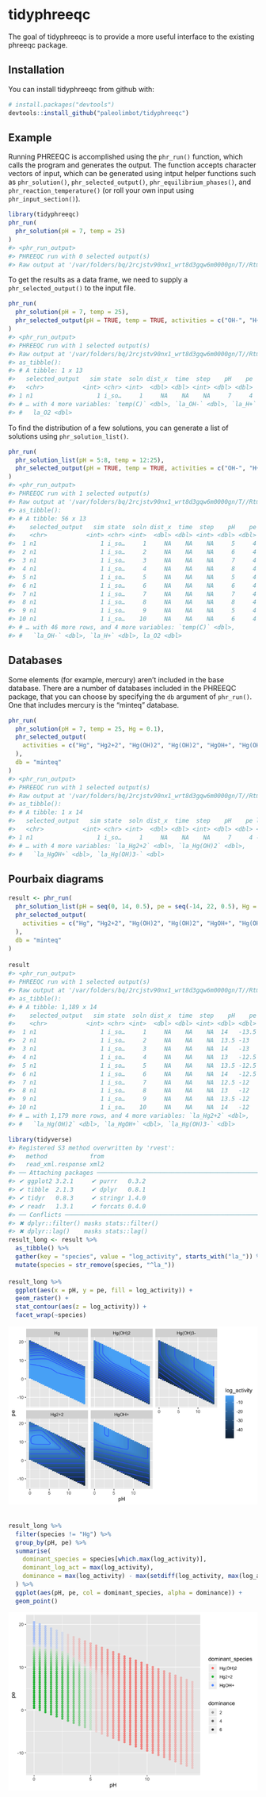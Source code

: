 
<!-- README.md is generated from README.Rmd. Please edit that file -->

# tidyphreeqc

The goal of tidyphreeqc is to provide a more useful interface to the
existing phreeqc package.

## Installation

You can install tidyphreeqc from github with:

``` r
# install.packages("devtools")
devtools::install_github("paleolimbot/tidyphreeqc")
```

## Example

Running PHREEQC is accomplished using the `phr_run()` function, which
calls the program and generates the output. The function accepts
character vectors of input, which can be generated using intput helper
functions such as `phr_solution()`, `phr_selected_output()`,
`phr_equilibrium_phases()`, and `phr_reaction_temperature()` (or roll
your own input using `phr_input_section()`).

``` r
library(tidyphreeqc)
phr_run(
  phr_solution(pH = 7, temp = 25)
)
#> <phr_run_output>
#> PHREEQC run with 0 selected output(s)
#> Raw output at '/var/folders/bq/2rcjstv90nx1_wrt8d3gqw6m0000gn/T//RtmpRGU6OE/file139659a589e3'
```

To get the results as a data frame, we need to supply a
`phr_selected_output()` to the input file.

``` r
phr_run(
  phr_solution(pH = 7, temp = 25),
  phr_selected_output(pH = TRUE, temp = TRUE, activities = c("OH-", "H+", "O2"))
)
#> <phr_run_output>
#> PHREEQC run with 1 selected output(s)
#> Raw output at '/var/folders/bq/2rcjstv90nx1_wrt8d3gqw6m0000gn/T//RtmpRGU6OE/file139665a0f7f9'
#> as_tibble():
#> # A tibble: 1 x 13
#>   selected_output   sim state  soln dist_x  time  step    pH    pe
#>   <chr>           <int> <chr> <int>  <dbl> <dbl> <int> <dbl> <dbl>
#> 1 n1                  1 i_so…     1     NA    NA    NA     7     4
#> # … with 4 more variables: `temp(C)` <dbl>, `la_OH-` <dbl>, `la_H+` <dbl>,
#> #   la_O2 <dbl>
```

To find the distribution of a few solutions, you can generate a list of
solutions using `phr_solution_list()`.

``` r
phr_run(
  phr_solution_list(pH = 5:8, temp = 12:25),
  phr_selected_output(pH = TRUE, temp = TRUE, activities = c("OH-", "H+", "O2"))
)
#> <phr_run_output>
#> PHREEQC run with 1 selected output(s)
#> Raw output at '/var/folders/bq/2rcjstv90nx1_wrt8d3gqw6m0000gn/T//RtmpRGU6OE/file1396c3c1253'
#> as_tibble():
#> # A tibble: 56 x 13
#>    selected_output   sim state  soln dist_x  time  step    pH    pe
#>    <chr>           <int> <chr> <int>  <dbl> <dbl> <int> <dbl> <dbl>
#>  1 n1                  1 i_so…     1     NA    NA    NA     5     4
#>  2 n1                  1 i_so…     2     NA    NA    NA     6     4
#>  3 n1                  1 i_so…     3     NA    NA    NA     7     4
#>  4 n1                  1 i_so…     4     NA    NA    NA     8     4
#>  5 n1                  1 i_so…     5     NA    NA    NA     5     4
#>  6 n1                  1 i_so…     6     NA    NA    NA     6     4
#>  7 n1                  1 i_so…     7     NA    NA    NA     7     4
#>  8 n1                  1 i_so…     8     NA    NA    NA     8     4
#>  9 n1                  1 i_so…     9     NA    NA    NA     5     4
#> 10 n1                  1 i_so…    10     NA    NA    NA     6     4
#> # … with 46 more rows, and 4 more variables: `temp(C)` <dbl>,
#> #   `la_OH-` <dbl>, `la_H+` <dbl>, la_O2 <dbl>
```

## Databases

Some elements (for example, mercury) aren’t included in the base
database. There are a number of databases included in the PHREEQC
package, that you can choose by specifying the `db` argument of
`phr_run()`. One that includes mercury is the “minteq” database.

``` r
phr_run(
  phr_solution(pH = 7, temp = 25, Hg = 0.1),
  phr_selected_output(
    activities = c("Hg", "Hg2+2", "Hg(OH)2", "Hg(OH)2", "HgOH+", "Hg(OH)3-")
  ),
  db = "minteq"
)
#> <phr_run_output>
#> PHREEQC run with 1 selected output(s)
#> Raw output at '/var/folders/bq/2rcjstv90nx1_wrt8d3gqw6m0000gn/T//RtmpRGU6OE/file139623b20a7e'
#> as_tibble():
#> # A tibble: 1 x 14
#>   selected_output   sim state  soln dist_x  time  step    pH    pe la_Hg
#>   <chr>           <int> <chr> <int>  <dbl> <dbl> <int> <dbl> <dbl> <dbl>
#> 1 n1                  1 i_so…     1     NA    NA    NA     7     4 -4.00
#> # … with 4 more variables: `la_Hg2+2` <dbl>, `la_Hg(OH)2` <dbl>,
#> #   `la_HgOH+` <dbl>, `la_Hg(OH)3-` <dbl>
```

## Pourbaix diagrams

``` r
result <- phr_run(
  phr_solution_list(pH = seq(0, 14, 0.5), pe = seq(-14, 22, 0.5), Hg = 0.1),
  phr_selected_output(
    activities = c("Hg", "Hg2+2", "Hg(OH)2", "Hg(OH)2", "HgOH+", "Hg(OH)3-")
  ),
  db = "minteq"
)

result
#> <phr_run_output>
#> PHREEQC run with 1 selected output(s)
#> Raw output at '/var/folders/bq/2rcjstv90nx1_wrt8d3gqw6m0000gn/T//RtmpRGU6OE/file13961b026c07'
#> as_tibble():
#> # A tibble: 1,189 x 14
#>    selected_output   sim state  soln dist_x  time  step    pH    pe la_Hg
#>    <chr>           <int> <chr> <int>  <dbl> <dbl> <int> <dbl> <dbl> <dbl>
#>  1 n1                  1 i_so…     1     NA    NA    NA  14   -13.5 -3.92
#>  2 n1                  1 i_so…     2     NA    NA    NA  13.5 -13   -3.98
#>  3 n1                  1 i_so…     3     NA    NA    NA  14   -13   -3.92
#>  4 n1                  1 i_so…     4     NA    NA    NA  13   -12.5 -3.99
#>  5 n1                  1 i_so…     5     NA    NA    NA  13.5 -12.5 -3.98
#>  6 n1                  1 i_so…     6     NA    NA    NA  14   -12.5 -3.92
#>  7 n1                  1 i_so…     7     NA    NA    NA  12.5 -12   -4.00
#>  8 n1                  1 i_so…     8     NA    NA    NA  13   -12   -3.99
#>  9 n1                  1 i_so…     9     NA    NA    NA  13.5 -12   -3.98
#> 10 n1                  1 i_so…    10     NA    NA    NA  14   -12   -3.92
#> # … with 1,179 more rows, and 4 more variables: `la_Hg2+2` <dbl>,
#> #   `la_Hg(OH)2` <dbl>, `la_HgOH+` <dbl>, `la_Hg(OH)3-` <dbl>
```

``` r
library(tidyverse)
#> Registered S3 method overwritten by 'rvest':
#>   method            from
#>   read_xml.response xml2
#> ── Attaching packages ───────────────────────────────────────────────────────────────────── tidyverse 1.2.1 ──
#> ✔ ggplot2 3.2.1     ✔ purrr   0.3.2
#> ✔ tibble  2.1.3     ✔ dplyr   0.8.1
#> ✔ tidyr   0.8.3     ✔ stringr 1.4.0
#> ✔ readr   1.3.1     ✔ forcats 0.4.0
#> ── Conflicts ──────────────────────────────────────────────────────────────────────── tidyverse_conflicts() ──
#> ✖ dplyr::filter() masks stats::filter()
#> ✖ dplyr::lag()    masks stats::lag()
result_long <- result %>%
  as_tibble() %>%
  gather(key = "species", value = "log_activity", starts_with("la_")) %>%
  mutate(species = str_remove(species, "^la_"))

result_long %>%
  ggplot(aes(x = pH, y = pe, fill = log_activity)) +
  geom_raster() +
  stat_contour(aes(z = log_activity)) +
  facet_wrap(~species)
```

![](README-pourbaix-1.png)<!-- -->

``` r

result_long %>%
  filter(species != "Hg") %>%
  group_by(pH, pe) %>%
  summarise(
    dominant_species = species[which.max(log_activity)],
    dominant_log_act = max(log_activity),
    dominance = max(log_activity) - max(setdiff(log_activity, max(log_activity)))
  ) %>%
  ggplot(aes(pH, pe, col = dominant_species, alpha = dominance)) +
  geom_point()
```

![](README-pourbaix-2.png)<!-- -->
